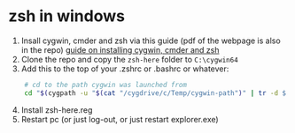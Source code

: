 # zsh in windows

1. Insall cygwin, cmder and zsh via this guide
 (pdf of the webpage is also in the repo)
[guide on installing cygwin, cmder and zsh](https://dev.to/zinox9/installing-zsh-on-windows-37em)
2. Clone the repo and copy the `zsh-here` folder to `C:\cygwin64`
3. Add this to the top of your .zshrc or .bashrc or whatever:

```bash
    # cd to the path cygwin was launched from
    cd "$(cygpath -u "$(cat "/cygdrive/c/Temp/cygwin-path")" | tr -d $'\r')"
```

4. Install zsh-here.reg
5. Restart pc (or just log-out, or just restart explorer.exe)
